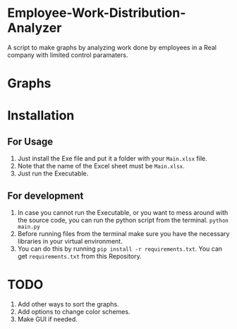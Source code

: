 # Employee-Work-Distribution-Analyzer
A script to make graphs by analyzing work done by employees in a Real company with limited control paramaters. 

# Graphs


# Installation

## For Usage
1. Just install the Exe file and put it a folder with your `Main.xlsx` file. 
2. Note that the name of the Excel sheet must be `Main.xlsx`. 
3. Just run the Executable. 

## For development
1. In case you cannot run the Executable, or you want to mess around with the source code, you can run the python script from the terminal. 
    `python main.py`
2. Before running files from the terminal make sure you have the necessary libraries in your virtual environment. 
3. You can do this by running `pip install -r requirements.txt`. You can get `requirements.txt` from this Repository. 

# TODO 
1. Add other ways to sort the graphs. 
2. Add options to change color schemes. 
3. Make GUI if needed. 